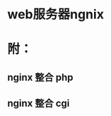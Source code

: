 <link href="../../css/style.css" rel="stylesheet" type="text/css" />


# web服务器ngnix


# 附：

## nginx 整合 php

## nginx 整合 cgi